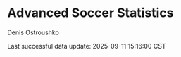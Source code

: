 # Advanced Soccer Statistics
Denis Ostroushko

<!-- gfm -->

Last successful data update: 2025-09-11 15:16:00 CST
